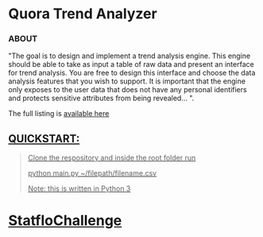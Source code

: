 <h1> Quora Trend Analyzer </h1> 

<h3> ABOUT </h3>

<p> "The goal is to design and implement a trend analysis engine. This engine should be able to take as input a table of raw data and present an interface for trend analysis. You are free to design this interface and choose the data analysis features that you wish to support. It is important that the engine only exposes to the user data that does not have any personal identifiers and protects sensitive attributes from being revealed... ". </p>

<p> The full listing is <a href="http://www.quora.com/challenges#trend_analyzer" </a>available here</p>

<h2>QUICKSTART: </h2>

>Clone the respository and inside the root folder run
>
>python main.py ~/filepath/filename.csv
>
>Note: this is written in Python 3 </p>

# StatfloChallenge
